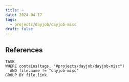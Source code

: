 ```yaml
---
title: ~
date: 2024-04-17
tags:
  - projects/dayjob/dayjob-misc
draft: false
---
```

## References

```dataview
TASK
WHERE contains(tags, "#projects/dayjob/dayjob-misc")
  AND file.name != "dayjob-misc"
GROUP BY file.link
```